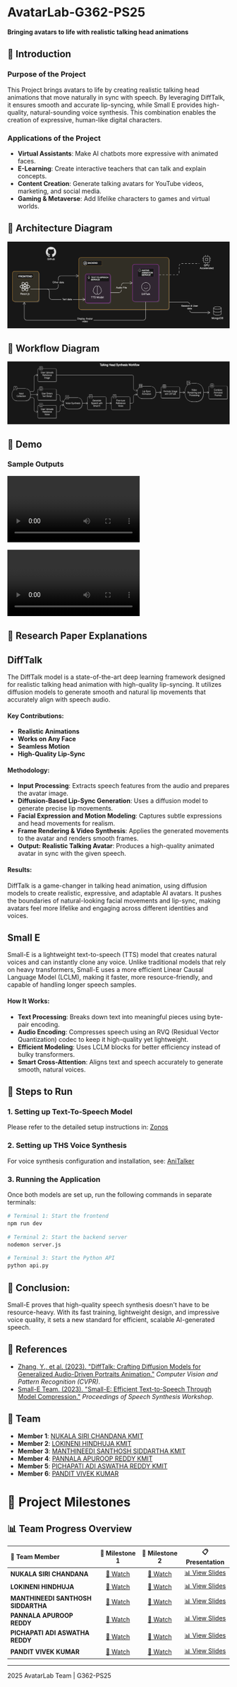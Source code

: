 # AvatarLab-G362-PS25

**Bringing avatars to life with realistic talking head animations**

## 📌 Introduction

### Purpose of the Project
This Project brings avatars to life by creating realistic talking head animations that move naturally in sync with speech. By leveraging DiffTalk, it ensures smooth and accurate lip-syncing, while Small E provides high-quality, natural-sounding voice synthesis. This combination enables the creation of expressive, human-like digital characters.

### Applications of the Project
- **Virtual Assistants**: Make AI chatbots more expressive with animated faces.
- **E-Learning**: Create interactive teachers that can talk and explain concepts.
- **Content Creation**: Generate talking avatars for YouTube videos, marketing, and social media.
- **Gaming & Metaverse**: Add lifelike characters to games and virtual worlds.

## 📌 Architecture Diagram

![Architecture Diagram](./assets/Architecture.png)

## 📌 Workflow Diagram

![Workflow Diagram](./assets/WorkFlow.png)

## 📌 Demo

### Sample Outputs

![Anime Avatar Demo](https://github.com/SantoshNecroville/AvataR/blob/main/assets/anime.mp4)

![Virat Avatar Demo](https://github.com/SantoshNecroville/AvataR/blob/main/assets/virat.mp4)

## 📌 Research Paper Explanations

## DiffTalk
The DiffTalk model is a state-of-the-art deep learning framework designed for realistic talking head animation with high-quality lip-syncing. It utilizes diffusion models to generate smooth and natural lip movements that accurately align with speech audio.

#### Key Contributions:

- **Realistic Animations**
- **Works on Any Face**
- **Seamless Motion**
- **High-Quality Lip-Sync**

#### Methodology:

- **Input Processing**: Extracts speech features from the audio and prepares the avatar image.
- **Diffusion-Based Lip-Sync Generation**: Uses a diffusion model to generate precise lip movements.
- **Facial Expression and Motion Modeling**: Captures subtle expressions and head movements for realism.
- **Frame Rendering & Video Synthesis**: Applies the generated movements to the avatar and renders smooth frames.
- **Output: Realistic Talking Avatar**: Produces a high-quality animated avatar in sync with the given speech.

#### Results:
DiffTalk is a game-changer in talking head animation, using diffusion models to create realistic, expressive, and adaptable AI avatars.
It pushes the boundaries of natural-looking facial movements and lip-sync, making avatars feel more lifelike and engaging across different identities and voices.

## Small E

Small-E is a lightweight text-to-speech (TTS) model that creates natural voices and can instantly clone any voice.
Unlike traditional models that rely on heavy transformers, Small-E uses a more efficient Linear Causal Language Model (LCLM), making it faster, more resource-friendly, and capable of handling longer speech samples.

#### How It Works:
- **Text Processing**: Breaks down text into meaningful pieces using byte-pair encoding.
- **Audio Encoding**: Compresses speech using an RVQ (Residual Vector Quantization) codec to keep it high-quality yet lightweight.
- **Efficient Modeling**: Uses LCLM blocks for better efficiency instead of bulky transformers.
- **Smart Cross-Attention**: Aligns text and speech accurately to generate smooth, natural voices.

## 📌 Steps to Run

### 1. Setting up Text-To-Speech Model
Please refer to the detailed setup instructions in:
[Zonos](./backend/models/Zonos/README.md)

### 2. Setting up THS Voice Synthesis
For voice synthesis configuration and installation, see:
[AniTalker](./backend/models/AniTalker/README.md)

### 3. Running the Application

Once both models are set up, run the following commands in separate terminals:

```bash
# Terminal 1: Start the frontend
npm run dev
```

```bash
# Terminal 2: Start the backend server
nodemon server.js
```

```bash
# Terminal 3: Start the Python API
python api.py
```

## 📌 Conclusion:
Small-E proves that high-quality speech synthesis doesn't have to be resource-heavy. With its fast training, lightweight design, and impressive voice quality, it sets a new standard for efficient, scalable AI-generated speech.

## 📌 References

- [Zhang, Y., et al. (2023). "DiffTalk: Crafting Diffusion Models for Generalized Audio-Driven Portraits Animation."](https://openaccess.thecvf.com/content/CVPR2023/papers/Shen_DiffTalk_Crafting_Diffusion_Models_for_Generalized_Audio-Driven_Portraits_Animation_CVPR_2023_paper.pdf) *Computer Vision and Pattern Recognition (CVPR)*.
- [Small-E Team. (2023). "Small-E: Efficient Text-to-Speech Through Model Compression."](https://github.com/seznam/small-e-czech) *Proceedings of Speech Synthesis Workshop*.

## 📌 Team

- **Member 1**: [NUKALA SIRI CHANDANA KMIT](https://github.com/Pac-rgb)
- **Member 2**: [LOKINENI HINDHUJA KMIT](https://github.com/Hindhuja7/Hindhuja)
- **Member 3**: [MANTHINEEDI SANTHOSH SIDDARTHA KMIT](https://github.com/SantoshNecroville)
- **Member 4**: [PANNALA APUROOP REDDY KMIT](https://github.com/Appu-Reddy)
- **Member 5**: [PICHAPATI ADI ASWATHA REDDY KMIT](https://github.com/aswath-reddy)
- **Member 6**: [PANDIT VIVEK KUMAR](https://github.com/Vivek17290)
# 🚀 Project Milestones

## 📊 Team Progress Overview

| 👤 **Team Member** | 🎯 **Milestone 1** | 🎯 **Milestone 2** | 📋 **Presentation** |
|:-------------------|:-------------------:|:-------------------:|:--------------------:|
| **NUKALA SIRI CHANDANA** | [🎥 Watch](https://youtu.be/kk90nlDJyQY?si=3Ql4M1sTTovHFs-c) | [🎥 Watch](https://www.youtube.com/watch?v=2t-nBTw2Fcc) | [📊 View Slides](https://github.com/SantoshNecroville/AvataR/blob/main/docs/23BD1A0556.pptx) |
| **LOKINENI HINDHUJA** | [🎥 Watch](https://drive.google.com/file/d/188SJ_Cpvs_8Wvk_KrPtYrIbw2gC78pLA/view) | [🎥 Watch](https://www.youtube.com/watch?v=UWc4-Y4jeWs) | [📊 View Slides](https://github.com/SantoshNecroville/AvataR/blob/main/docs/23BD1A0545.pptx) |
| **MANTHINEEDI SANTHOSH SIDDARTHA** | [🎥 Watch](https://drive.google.com/file/d/1_TmtuXGoI8EVZurBlH3fJcrTQeeVRM_r/view) | [🎥 Watch](https://drive.google.com/file/d/1UDcQTDALLpqlKsEgK7nayIUD5wbyUIa8/view?usp=drive_link) | [📊 View Slides](https://github.com/SantoshNecroville/AvataR/blob/main/docs/23BD1A054F.pptx) |
| **PANNALA APUROOP REDDY** | [🎥 Watch](https://drive.google.com/file/d/1bWLRDonjn5ADakWeq5PQxw1fkmNfFcDZ/view?usp=sharing) | [🎥 Watch](https://drive.google.com/file/d/1qcyzXgg9yb62aj67TLSwAgN-uVXc5p7N/view?usp=sharing) | [📊 View Slides](https://github.com/SantoshNecroville/AvataR/blob/main/docs/23BD1A055C.pptx) |
| **PICHAPATI ADI ASWATHA REDDY** | [🎥 Watch](https://drive.google.com/file/d/1opIDj0n6hjS44Nzkb9LnAoHzQYy1zzDd/view?usp=drivesdk) | [🎥 Watch](https://drive.google.com/file/d/1KPTLMhZS00Z9sa3H2s1Ig5IGMtVYn2bH/view?usp=drive_link) | [📊 View Slides](https://github.com/SantoshNecroville/AvataR/blob/main/docs/23BD1A055N.pptx) |
| **PANDIT VIVEK KUMAR** | [🎥 Watch](https://drive.google.com/file/d/1lBQ5GtokwO0AP2CxaH64hYXeBdPa5yB0/view?usp=sharing) | [🎥 Watch](https://drive.google.com/file/d/1xUR7Xt43gZBFawfHQTG3rkJDJJaFpCBV/view?usp=drive_link) | [📊 View Slides](https://github.com/SantoshNecroville/AvataR/blob/main/docs/23BD1A055B.pptx) |

--- 

2025 AvatarLab Team | G362-PS25